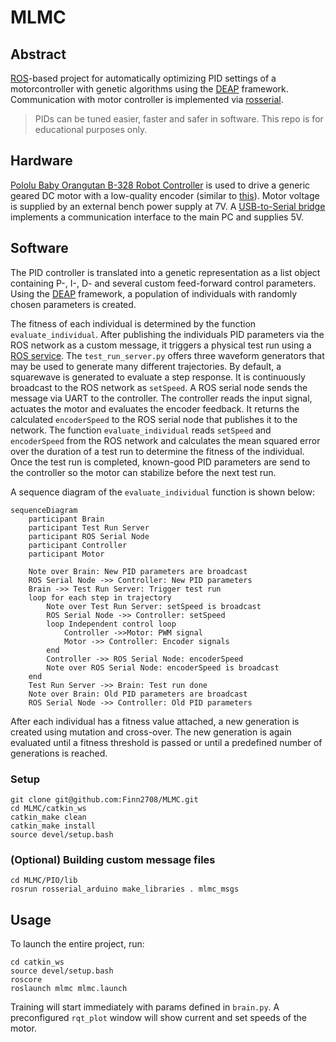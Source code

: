 # MLMC
## Abstract
[ROS](https://www.ros.org/)-based project for automatically optimizing PID settings of a motorcontroller with genetic algorithms using the [DEAP](https://github.com/DEAP/deap) framework. Communication with motor controller is implemented via [rosserial](https://github.com/ros-drivers/rosserial). 

> PIDs can be tuned easier, faster and safer in software. This repo is for educational purposes only.

## Hardware
[Pololu Baby Orangutan B-328 Robot Controller](https://www.pololu.com/product/1220) is used to drive a generic geared DC motor with a low-quality encoder (similar to [this](https://www.pololu.com/product/4805)). Motor voltage is supplied by an external bench power supply at 7V. A [USB-to-Serial bridge](https://www.sparkfun.com/products/9873) implements a communication interface to the main PC and supplies 5V.


## Software

The PID controller is translated into a genetic representation as a list object containing P-, I-, D- and several custom feed-forward control parameters. Using the [DEAP](https://github.com/DEAP/deap) framework, a population of individuals with randomly chosen parameters is created. 

The fitness of each individual is determined by the function `evaluate_individual`. After publishing the individuals PID parameters via the ROS network as a custom message, it triggers a physical test run using a [ROS service](http://docs.ros.org/en/api/std_srvs/html/srv/Trigger.html). The `test_run_server.py` offers three waveform generators that may be used to generate many different trajectories. By default, a squarewave is generated to evaluate a step response. It is continuously broadcast to the ROS network as `setSpeed`. A ROS serial node sends the message via UART to the controller. The controller reads the input signal, actuates the motor and evaluates the encoder feedback. It returns the calculated `encoderSpeed` to the ROS serial node that publishes it to the network. The function `evaluate_individual` reads `setSpeed` and `encoderSpeed` from the ROS network and calculates the mean squared error over the duration of a test run to determine the fitness of the individual. Once the test run is completed, known-good PID parameters are send to the controller so the motor can stabilize before the next test run.

A sequence diagram of the `evaluate_individual` function is shown below:

```mermaid
sequenceDiagram
    participant Brain
    participant Test Run Server
    participant ROS Serial Node
    participant Controller
    participant Motor

    Note over Brain: New PID parameters are broadcast
    ROS Serial Node ->> Controller: New PID parameters
    Brain ->> Test Run Server: Trigger test run
    loop for each step in trajectory
        Note over Test Run Server: setSpeed is broadcast
        ROS Serial Node ->> Controller: setSpeed
        loop Independent control loop
            Controller ->>Motor: PWM signal
            Motor ->> Controller: Encoder signals
        end
        Controller ->> ROS Serial Node: encoderSpeed
        Note over ROS Serial Node: encoderSpeed is broadcast
    end
    Test Run Server ->> Brain: Test run done
    Note over Brain: Old PID parameters are broadcast
    ROS Serial Node ->> Controller: Old PID parameters
```

After each individual has a fitness value attached, a new generation is created using mutation and cross-over. The new generation is again evaluated until a fitness threshold is passed or until a predefined number of generations is reached.

### Setup
```
git clone git@github.com:Finn2708/MLMC.git
cd MLMC/catkin_ws
catkin_make clean
catkin_make install
source devel/setup.bash
```

### (Optional) Building custom message files
```
cd MLMC/PIO/lib
rosrun rosserial_arduino make_libraries . mlmc_msgs
```

## Usage
To launch the entire project, run:

```
cd catkin_ws
source devel/setup.bash
roscore
roslaunch mlmc mlmc.launch
```

Training will start immediately with params defined in `brain.py`. A preconfigured `rqt_plot` window will show current and set speeds of the motor.
